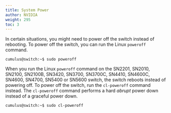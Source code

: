 ```yaml
---
title: System Power
author: NVIDIA
weight: 295
toc: 3
---
```

In certain situations, you might need to power off the switch instead of rebooting. To power off the switch, you can run the Linux `poweroff` command.

```
cumulus@switch:~$ sudo poweroff
```

When you run the Linux `poweroff` command on the SN2201, SN2010, SN2100, SN2100B, SN3420, SN3700, SN3700C, SN4410, SN4600C, SN4600, SN4700, SN5400 or SN5600 switch, the switch reboots instead of powering off. To power off the switch, run the `cl-poweroff` command instead. The `cl-poweroff` command performs a hard *abrupt* power down instead of a graceful power down.

```
cumulus@switch:~$ sudo cl-poweroff
```
